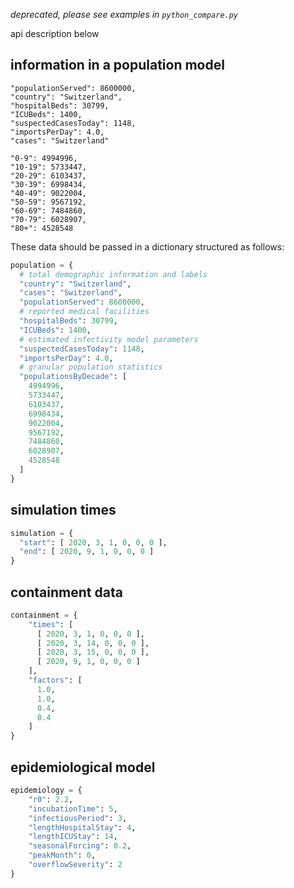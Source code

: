 *deprecated, please see examples in ```python_compare.py```*


api description below

## information in a population model

```
"populationServed": 8600000, 
"country": "Switzerland", 
"hospitalBeds": 30799, 
"ICUBeds": 1400, 
"suspectedCasesToday": 1148, 
"importsPerDay": 4.0, 
"cases": "Switzerland"

"0-9": 4994996,
"10-19": 5733447,
"20-29": 6103437,
"30-39": 6998434,
"40-49": 9022004,
"50-59": 9567192,
"60-69": 7484860,
"70-79": 6028907,
"80+": 4528548
```

These data should be passed in a dictionary structured as follows:

```python
population = {
  # total demographic information and labels
  "country": "Switzerland",
  "cases": "Switzerland",
  "populationServed": 8600000,
  # reported medical facilities
  "hospitalBeds": 30799,
  "ICUBeds": 1400,
  # estimated infectivity model parameters
  "suspectedCasesToday": 1148,
  "importsPerDay": 4.0,
  # granular population statistics
  "populationsByDecade": [
    4994996,
    5733447,
    6103437,
    6998434,
    9022004,
    9567192,
    7484860,
    6028907,
    4528548
  ]
}
```

## simulation times
```python
simulation = {
  "start": [ 2020, 3, 1, 0, 0, 0 ],
  "end": [ 2020, 9, 1, 0, 0, 0 ]
}
```

## containment data 

```python
containment = {
    "times": [
      [ 2020, 3, 1, 0, 0, 0 ],
      [ 2020, 3, 14, 0, 0, 0 ],
      [ 2020, 3, 15, 0, 0, 0 ],
      [ 2020, 9, 1, 0, 0, 0 ]
    ],
    "factors": [ 
      1.0, 
      1.0,
      0.4,
      0.4
    ]
}
```

## epidemiological model
```python
epidemiology = {
    "r0": 2.2,
    "incubationTime": 5,
    "infectiousPeriod": 3,
    "lengthHospitalStay": 4,
    "lengthICUStay": 14,
    "seasonalForcing": 0.2,
    "peakMonth": 0,
    "overflowSeverity": 2
}
```



